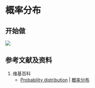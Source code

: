 # 概率分布

## 开始做

![](/images/概率/随机变量及其分布/概率分布/1a.jpg)

## 参考文献及资料

1. 维基百科
	- [Probability distribution](https://en.wikipedia.org/wiki/Probability_distribution) | [概率分布](https://zh.wikipedia.org/wiki/概率分布) 